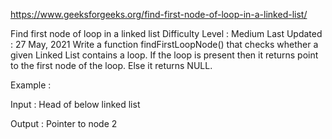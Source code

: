 
https://www.geeksforgeeks.org/find-first-node-of-loop-in-a-linked-list/

Find first node of loop in a linked list
Difficulty Level : Medium
Last Updated : 27 May, 2021
Write a function findFirstLoopNode() that checks whether a given Linked List contains a loop. If the loop is present then it returns point to the first node of the loop. Else it returns NULL.

Example : 

Input : Head of below linked list


Output : Pointer to node 2